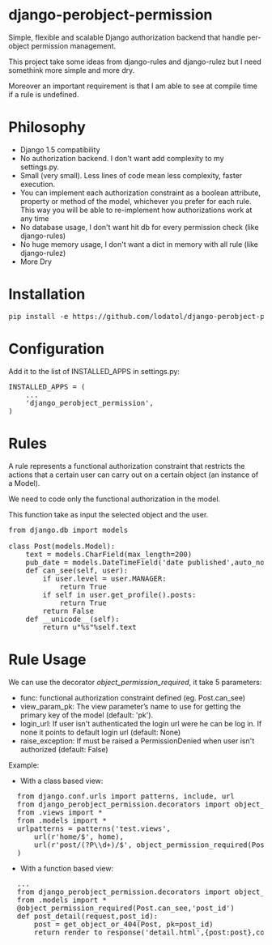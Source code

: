 django-perobject-permission
===========================

Simple, flexible and scalable Django authorization backend that handle per-object permission management.

This project take some ideas from django-rules and django-rulez but I need somethink more simple and more dry.

Moreover an important requirement is that I am able to see at compile time if a rule is undefined.

Philosophy
==========
 - Django 1.5 compatibility
 - No authorization backend. I don't want add complexity to my settings.py.
 - Small (very small). Less lines of code mean less complexity, faster execution.
 - You can implement each authorization constraint as a boolean attribute, property or method of the model, whichever you prefer for each rule. This way you will be able to re-implement how authorizations work at any time
 - No database usage, I don't want hit db for every permission check (like django-rules)
 - No huge memory usage, I don't want a dict in memory with all rule (like django-rulez)
 - More Dry


Installation
============

<pre>
pip install -e https://github.com/lodatol/django-perobject-permission#egg=django-perobject-permission
</pre>


Configuration
==============
Add it to the list of INSTALLED_APPS in settings.py:
<pre>
INSTALLED_APPS = (
    ...
    'django_perobject_permission',
)
</pre>


Rules
=====
A rule represents a functional authorization constraint that restricts the actions that a certain user can carry out on a certain object (an instance of a Model).

We need to code only the functional authorization in the model.

This function take as input the selected object and the user.

<pre>
from django.db import models

class Post(models.Model):
    text = models.CharField(max_length=200)
    pub_date = models.DateTimeField('date published',auto_now_add=True)
    def can_see(self, user):
        if user.level = user.MANAGER:
            return True
        if self in user.get_profile().posts:
            return True
        return False
    def __unicode__(self):
        return u"%s"%self.text
</pre>


Rule Usage
==========

We can use the decorator <i>object_permission_required</i>, it take 5 parameters:
* func: functional authorization constraint defined (eg. Post.can_see)
* view_param_pk: The view parameter’s name to use for getting the primary key of the model (default: 'pk').
* login_url: If user isn't authenticated the login url were he can be log in. If none it points to default login url (default: None)
* raise_exception: If must be raised a PermissionDenied when user isn't authorized (default: False)

Example:
* With a class based view:
<pre>
  from django.conf.urls import patterns, include, url
  from django_perobject_permission.decorators import object_permission_required
  from .views import *
  from .models import *
  urlpatterns = patterns('test.views',
      url(r'home/$', home),
      url(r'post/(?P\<post_id\>\d+)/$', object_permission_required(Post.can_see,'post_id')(PostDetail.as_view()))
  )
</pre>
* With a function based view:
<pre>
  ...
  from django_perobject_permission.decorators import object_permission_required
  from .models import *
  @object_permission_required(Post.can_see,'post_id')
  def post_detail(request,post_id):
      post = get_object_or_404(Post, pk=post_id)
      return render_to_response('detail.html',{post:post},context_instance=RequestContext(request))
</pre>
